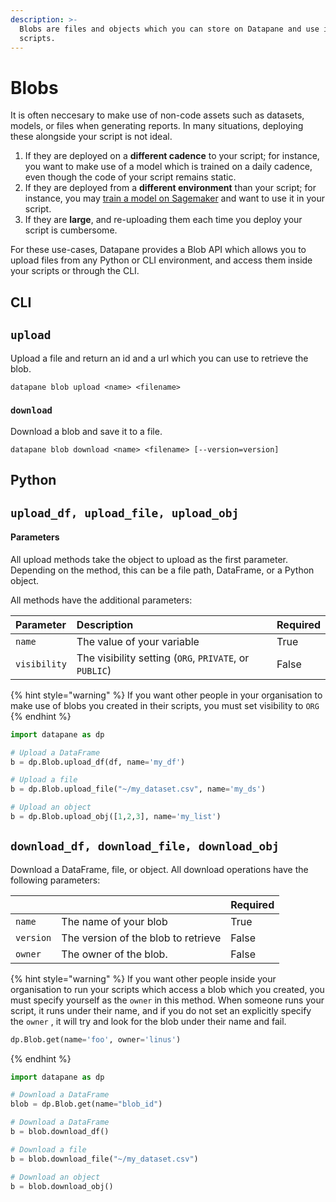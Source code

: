 ```yaml
---
description: >-
  Blobs are files and objects which you can store on Datapane and use in your
  scripts.
---
```


# Blobs

It is often neccesary to make use of non-code assets such as datasets, models, or files when generating reports. In many situations, deploying these alongside your script is not ideal.

1. If they are deployed on a **different cadence** to your script; for instance, you want to make use of a model which is trained on a daily cadence, even though the code of your script remains static.
2. If they are deployed from a **different environment** than your script; for instance, you may [train a model on Sagemaker](../guides/guide-creating-ml-model-form.md) and want to use it in your script.
3. If they are **large**, and re-uploading them each time you deploy your script is cumbersome.

For these use-cases, Datapane provides a Blob API which allows you to upload files from any Python or CLI environment, and access them inside your scripts or through the CLI.

## **CLI**

## `upload`

Upload a file and return an id and a url which you can use to retrieve the blob.

```text
datapane blob upload <name> <filename>
```

### `download`

Download a blob and save it to a file.

```text
datapane blob download <name> <filename> [--version=version]
```

## Python 

## `upload_df, upload_file, upload_obj`

#### Parameters

All upload methods take the object to upload as the first parameter. Depending on the method, this can be a file path, DataFrame, or a Python object. 

All methods have the additional parameters:

| Parameter | Description | Required |
| :--- | :--- | :--- |
| `name` | The value of your variable | True |
| `visibility` | The visibility setting \(`ORG`, `PRIVATE`, or `PUBLIC`\) | False |

{% hint style="warning" %}
 If you want other people in your organisation to make use of blobs you created in their scripts, you must set visibility to `ORG`
{% endhint %}

```python
import datapane as dp

# Upload a DataFrame
b = dp.Blob.upload_df(df, name='my_df')

# Upload a file
b = dp.Blob.upload_file("~/my_dataset.csv", name='my_ds')

# Upload an object
b = dp.Blob.upload_obj([1,2,3], name='my_list')
```

## `download_df, download_file, download_obj`

Download a DataFrame, file, or object. All download operations have the following parameters:

|  |  | Required |
| :--- | :--- | :--- |
| `name` | The name of your blob | True |
| `version` | The version of the blob to retrieve | False |
| `owner` | The owner of the blob.  | False |

{% hint style="warning" %}
If you want other people inside your organisation to run your scripts which access a blob which you created, you must specify yourself as the `owner` in this method. When someone runs your script, it runs under their name, and if you do not set an explicitly specify the `owner` , it will try and look for the blob under their name and fail.

```python
dp.Blob.get(name='foo', owner='linus')
```
{% endhint %}

```python
import datapane as dp

# Download a DataFrame
blob = dp.Blob.get(name="blob_id")

# Download a DataFrame
b = blob.download_df()

# Download a file
b = blob.download_file("~/my_dataset.csv")

# Download an object
b = blob.download_obj()
```




